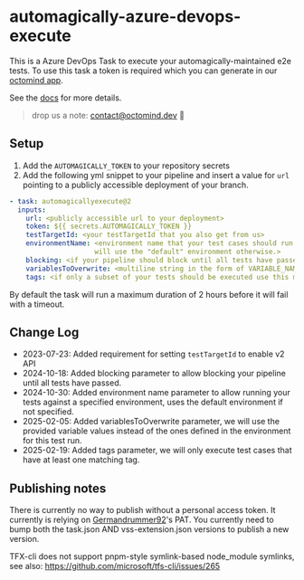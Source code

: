 # automagically-azure-devops-execute

This is a Azure DevOps Task to execute your automagically-maintained e2e tests.
To use this task a token is required which you can generate in our [octomind app](https://app.octomind.dev).

See the [docs](https://octomind.dev/docs) for more details.

> drop us a note: <contact@octomind.dev> 🐙

## Setup

1. Add the `AUTOMAGICALLY_TOKEN` to your repository secrets
2. Add the following yml snippet to your pipeline and insert a value for `url` pointing to a publicly accessible
   deployment of your branch.

```yml
- task: automagicallyexecute@2
  inputs:
    url: <publicly accessible url to your deployment>
    token: ${{ secrets.AUTOMAGICALLY_TOKEN }}
    testTargetId: <your testTargetId that you also get from us>
    environmentName: <environment name that your test cases should run against. optional, 
                     will use the "default" environment otherwise.>
    blocking: <if your pipeline should block until all tests have passed, optional, defaults to false>
    variablesToOverwrite: <multiline string in the form of VARIABLE_NAME:value per line>
    tags: <if only a subset of your tests should be executed use this multiline string, with one tag per line>
```

By default the task will run a maximum duration of 2 hours before it will fail with a timeout.

## Change Log

- 2023-07-23: Added requirement for setting `testTargetId` to enable v2 API
- 2024-10-18: Added blocking parameter to allow blocking your pipeline until all tests have passed.
- 2024-10-30: Added environment name parameter to allow running your tests against a specified environment, uses the
  default environment if not specified.
- 2025-02-05: Added variablesToOverwrite parameter, we will use the provided variable values instead of the ones defined in the environment for this test run.
- 2025-02-19: Added tags parameter, we will only execute test cases that have at least one matching tag.

## Publishing notes

There is currently no way to publish without a personal access token. It currently is relying
on [Germandrummer92](https://github.com/Germandrummer92)'s PAT.
You currently need to bump both the task.json AND vss-extension.json versions to publish a new version.

TFX-cli does not support pnpm-style symlink-based node_module symlinks, see
also: <https://github.com/microsoft/tfs-cli/issues/265>
